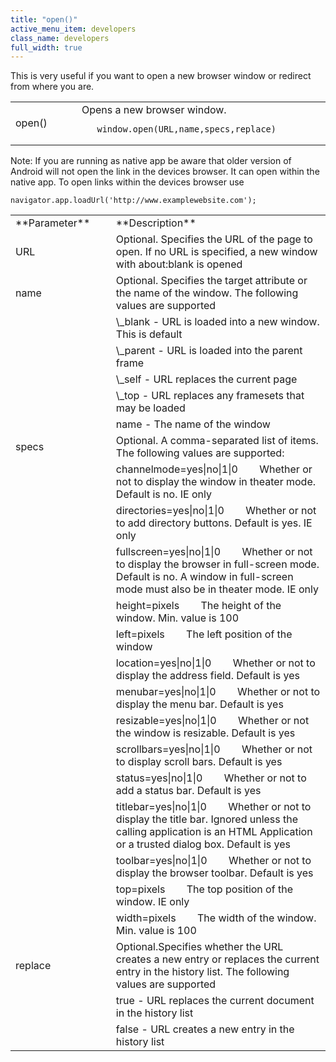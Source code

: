 ```yaml
---
title: "open()"
active_menu_item: developers
class_name: developers
full_width: true
---
```



This is very useful if you want to open a new browser window or redirect from where you are.

<table>
<tr>
<td width="142">
open()

</td>
<td width="15">
</td>
<td width="723">
Opens a new browser window.

       window.open(URL,name,specs,replace)
      

</td>
</tr>
</table>
Note: If you are running as native app be aware that older version of Android will not open the link in the devices browser. It can open within the native app. To open links within the devices browser use

    navigator.app.loadUrl('http://www.examplewebsite.com');
   

<table>
<tr>
<td width="142">
**Parameter**

</td>
<td width="15">
</td>
<td width="723">
**Description**

</td>
</tr>
<tr>
<td width="142">
URL

</td>
<td width="15">
</td>
<td width="723">
Optional. Specifies the URL of the page to open. If no URL is specified, a new window with about:blank is opened

</td>
</tr>
<tr>
<td width="142">
name

</td>
<td width="15">
</td>
<td width="723">
Optional. Specifies the target attribute or the name of the window. The following values are supported

</td>
</tr>
<tr>
<td width="142">
</td>
<td width="15">
</td>
<td width="723">
\_blank - URL is loaded into a new window. This is default

</td>
</tr>
<tr>
<td width="142">
</td>
<td width="15">
</td>
<td width="723">
\_parent - URL is loaded into the parent frame

</td>
</tr>
<tr>
<td width="142">
</td>
<td width="15">
</td>
<td width="723">
\_self - URL replaces the current page

</td>
</tr>
<tr>
<td width="142">
</td>
<td width="15">
</td>
<td width="723">
\_top - URL replaces any framesets that may be loaded

</td>
</tr>
<tr>
<td width="142">
</td>
<td width="15">
</td>
<td width="723">
name - The name of the window

</td>
</tr>
<tr>
<td width="142">
specs

</td>
<td width="15">
</td>
<td width="723">
Optional. A comma-separated list of items. The following values are supported:

</td>
</tr>
<tr>
<td width="142">
</td>
<td width="15">
</td>
<td width="723">
channelmode=yes|no|1|0        Whether or not to display the window in theater mode. Default is no. IE only

</td>
</tr>
<tr>
<td width="142">
</td>
<td width="15">
</td>
<td width="723">
directories=yes|no|1|0        Whether or not to add directory buttons. Default is yes. IE only

</td>
</tr>
<tr>
<td width="142">
</td>
<td width="15">
</td>
<td width="723">
fullscreen=yes|no|1|0        Whether or not to display the browser in full-screen mode. Default is no. A window in full-screen mode must also be in theater mode. IE only

</td>
</tr>
<tr>
<td width="142">
</td>
<td width="15">
</td>
<td width="723">
height=pixels        The height of the window. Min. value is 100

</td>
</tr>
<tr>
<td width="142">
</td>
<td width="15">
</td>
<td width="723">
left=pixels        The left position of the window

</td>
</tr>
<tr>
<td width="142">
</td>
<td width="15">
</td>
<td width="723">
location=yes|no|1|0        Whether or not to display the address field. Default is yes

</td>
</tr>
<tr>
<td width="142">
</td>
<td width="15">
</td>
<td width="723">
menubar=yes|no|1|0        Whether or not to display the menu bar. Default is yes

</td>
</tr>
<tr>
<td width="142">
</td>
<td width="15">
</td>
<td width="723">
resizable=yes|no|1|0        Whether or not the window is resizable. Default is yes

</td>
</tr>
<tr>
<td width="142">
</td>
<td width="15">
</td>
<td width="723">
scrollbars=yes|no|1|0        Whether or not to display scroll bars. Default is yes

</td>
</tr>
<tr>
<td width="142">
</td>
<td width="15">
</td>
<td width="723">
status=yes|no|1|0        Whether or not to add a status bar. Default is yes

</td>
</tr>
<tr>
<td width="142">
</td>
<td width="15">
</td>
<td width="723">
titlebar=yes|no|1|0        Whether or not to display the title bar. Ignored unless the calling application is an HTML Application or a trusted dialog box. Default is yes

</td>
</tr>
<tr>
<td width="142">
</td>
<td width="15">
</td>
<td width="723">
toolbar=yes|no|1|0        Whether or not to display the browser toolbar. Default is yes

</td>
</tr>
<tr>
<td width="142">
</td>
<td width="15">
</td>
<td width="723">
top=pixels        The top position of the window. IE only

</td>
</tr>
<tr>
<td width="142">
</td>
<td width="15">
</td>
<td width="723">
width=pixels        The width of the window. Min. value is 100

</td>
</tr>
<tr>
<td width="142">
replace

</td>
<td width="15">
</td>
<td width="723">
Optional.Specifies whether the URL creates a new entry or replaces the current entry in the history list. The following values are supported

</td>
</tr>
<tr>
<td width="142">
</td>
<td width="15">
</td>
<td width="723">
true - URL replaces the current document in the history list

</td>
</tr>
<tr>
<td width="142">
</td>
<td width="15">
</td>
<td width="723">
false - URL creates a new entry in the history list

</td>
</tr>
</table>
